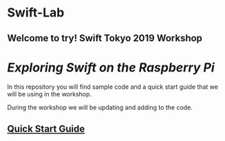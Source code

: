 # Swift-Lab

## Welcome to try! Swift Tokyo 2019 Workshop
# *Exploring Swift on the Raspberry Pi*

In this repository you will find sample code and a quick start guide that we will be using in the workshop.

During the workshop we will be updating and adding to the code.

## [Quick Start Guide](QuickStart.md)
